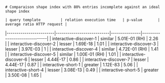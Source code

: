 
    # Comparaison shape index with 80% entries incomplete against an ideal shape index
    
    | query template         | relation execution time   | p-value       |   average ratio HTTP request |
|------------------------|---------------------------|---------------|------------------------------|
| interactive-discover-1 | similar                   | 5.01E-01 (RH) |                         2.26 |
| interactive-discover-2 | lesser                    | 1.69E-18      |                         1.01 |
| interactive-discover-3 | lesser                    | 3.97E-03      |                         1    |
| interactive-discover-4 | similar                   | 4.72E-01 (RH) |                         1.41 |
| interactive-discover-5 | similar                   | 1.00E-01 (RH) |                         1.01 |
| interactive-discover-6 | lesser                    | 4.44E-17      |                         0.86 |
| interactive-discover-7 | lesser                    | 4.44E-17      |                         0.87 |
| interactive-short-1    | greater                   | 1.12E-83      |                         5.06 |
| interactive-short-4    | lesser                    | 3.08E-13      |                         0.49 |
| interactive-short-5    | greater                   | 3.50E-08      |                         1.65 |
    